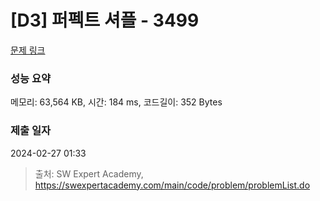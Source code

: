 # [D3] 퍼펙트 셔플 - 3499 

[문제 링크](https://swexpertacademy.com/main/code/problem/problemDetail.do?contestProbId=AWGsRbk6AQIDFAVW) 

### 성능 요약

메모리: 63,564 KB, 시간: 184 ms, 코드길이: 352 Bytes

### 제출 일자

2024-02-27 01:33



> 출처: SW Expert Academy, https://swexpertacademy.com/main/code/problem/problemList.do